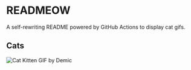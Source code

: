 # READMEOW

A self-rewriting README powered by GitHub Actions to display cat gifs.

## Cats

![Cat Kitten GIF by Demic](https://media2.giphy.com/media/3oriO0OEd9QIDdllqo/200.gif?cid=9acd02daz07zqslrnq453ile27f99bcpgya8h3444tjmhd6n&ep=v1_gifs_search&rid=200.gif&ct=g)
